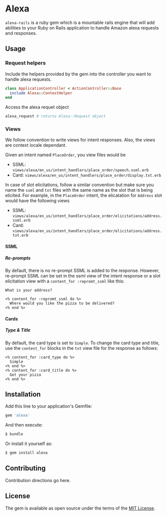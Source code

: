 # Alexa
`alexa-rails` is a ruby gem which is a mountable rails engine that will add abilities to your Ruby on Rails application to handle Amazon alexa requests and responses.

## Usage

### Request helpers

Include the helpers provided by the gem into the controller you want to handle alexa requests.

```ruby
class ApplicationController < ActionController::Base
  include Alexa::ContextHelper
end
```
Access the alexa requet object

```ruby
alexa_request # returns Alexa::Request object
```

### Views

We follow convention to write views for intent responses.
Also, the views are context locale dependant.

Given an intent named `PlaceOrder`, you view files would be

  * SSML: `views/alexa/en_us/intent_handlers/place_order/speech.ssml.erb`
  * Card: `views/alexa/en_us/intent_handlers/place_order/display.txt.erb`

In case of slot elicitations, follow a similar convention but make sure you
name the `ssml` and `txt` files with the same name as the slot that is being
elicited. For example, in the `PlaceOrder` intent, the elicatation for `Address`
slot would have the following views

  * SSML: `views/alexa/en_us/intent_handlers/place_order/elicitations/address.ssml.erb`
  * Card: `views/alexa/en_us/intent_handlers/place_order/elicitations/address.txt.erb`

#### SSML

##### Re-prompts

By default, there is no re-prompt SSML is added to the response.
However, re-prompt SSML can be set in the ssml view of the intent response or
a slot elicitation view with a `content_for :repromt_ssml` like this:

```erb
What is your address?

<% content_for :repromt_ssml do %>
  Where would you like the pizza to be delivered?
<% end %>
```

#### Cards

##### Type & Title

By default, the card type is set to `Simple`.
To change the card type and title, use the `content_for` blocks in the `txt`
view file for the response as follows:

```erb
<% content_for :card_type do %>
  Simple
<% end %>
<% content_for :card_title do %>
  Get your pizza
<% end %>

```



## Installation
Add this line to your application's Gemfile:

```ruby
gem 'alexa'
```

And then execute:
```bash
$ bundle
```

Or install it yourself as:
```bash
$ gem install alexa
```

## Contributing
Contribution directions go here.

## License
The gem is available as open source under the terms of the [MIT License](http://opensource.org/licenses/MIT).
